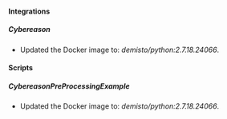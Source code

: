 #### Integrations
##### Cybereason
- Updated the Docker image to: *demisto/python:2.7.18.24066*.
#### Scripts
##### CybereasonPreProcessingExample
- Updated the Docker image to: *demisto/python:2.7.18.24066*.